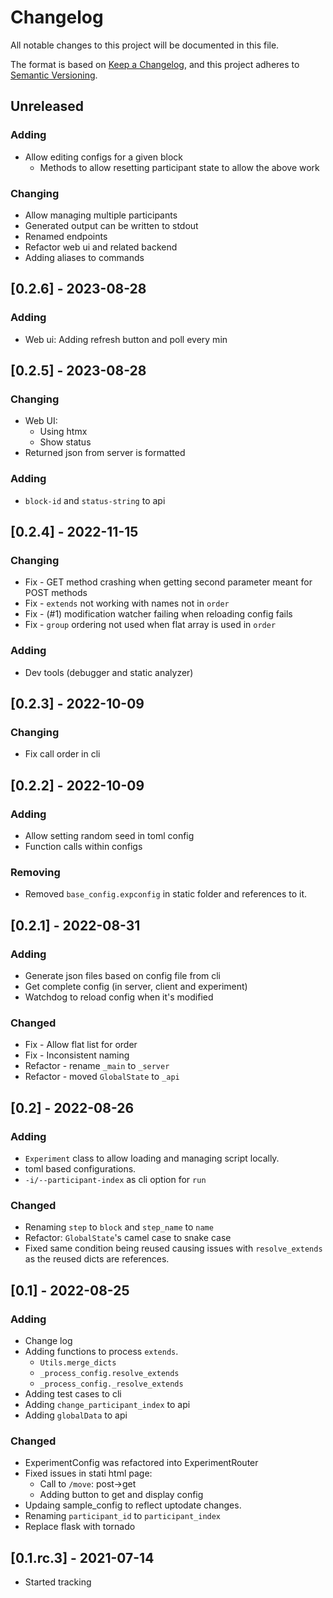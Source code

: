 # Changelog
All notable changes to this project will be documented in this file.

The format is based on [Keep a Changelog](https://keepachangelog.com/en/1.0.0/),
and this project adheres to [Semantic Versioning](https://semver.org/spec/v2.0.0.html).

## Unreleased
### Adding
- Allow editing configs for a given block
  - Methods to allow resetting participant state to allow the above work

### Changing
- Allow managing multiple participants
- Generated output can be written to stdout
- Renamed endpoints
- Refactor web ui and related backend
- Adding aliases to commands

## [0.2.6] - 2023-08-28
### Adding
- Web ui: Adding refresh button and poll every min

## [0.2.5] - 2023-08-28
### Changing
- Web UI:
  - Using htmx
  - Show status
- Returned json from server is formatted

### Adding
- `block-id` and `status-string` to api

## [0.2.4] - 2022-11-15
### Changing
- Fix - GET method crashing when getting second parameter meant for POST methods
- Fix - `extends` not working with names not in `order`
- Fix - (#1) modification watcher failing when reloading config fails
- Fix - `group` ordering not used when flat array is used in `order`

### Adding
- Dev tools (debugger and static analyzer)

## [0.2.3] - 2022-10-09
### Changing
- Fix call order in cli

## [0.2.2] - 2022-10-09
### Adding
- Allow setting random seed in toml config
- Function calls within configs

### Removing
- Removed `base_config.expconfig` in static folder and references to it.

## [0.2.1] - 2022-08-31
### Adding
- Generate json files based on config file from cli
- Get complete config (in server, client and experiment)
- Watchdog to reload config when it's modified

### Changed
- Fix - Allow flat list for order
- Fix - Inconsistent naming
- Refactor - rename `_main` to `_server`
- Refactor - moved `GlobalState` to `_api`

## [0.2] - 2022-08-26
### Adding
- `Experiment` class to allow loading and managing script locally.
- toml based configurations.
- `-i/--participant-index` as cli option for `run`

### Changed
- Renaming `step` to `block` and `step_name` to `name`
- Refactor: `GlobalState`'s camel case to snake case
- Fixed same condition being reused causing issues with `resolve_extends` as the reused dicts are references.

## [0.1] - 2022-08-25
### Adding
- Change log
- Adding functions to process `extends`.
  - `Utils.merge_dicts`
  - `_process_config.resolve_extends`
  - `_process_config._resolve_extends`
- Adding test cases to cli
- Adding `change_participant_index` to api
- Adding `globalData` to api

### Changed
- ExperimentConfig was refactored into ExperimentRouter
- Fixed issues in stati html page:
  - Call to `/move`: post->get
  - Adding button to get and display config
- Updaing sample_config to reflect uptodate changes.
- Renaming `participant_id` to `participant_index`
- Replace flask with tornado

## [0.1.rc.3] - 2021-07-14
- Started tracking

